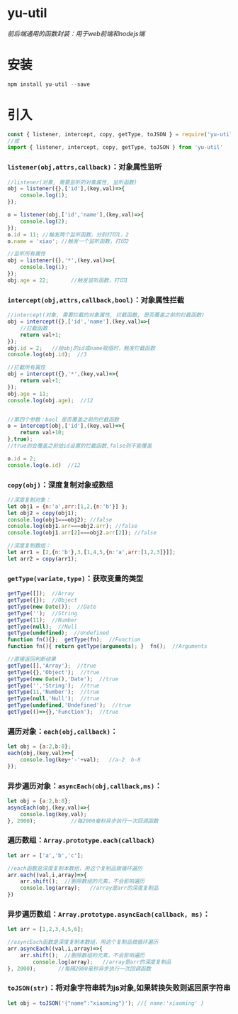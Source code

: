 # yu-util
  *前后端通用的函数封装：用于web前端和nodejs端*
# 安装
```javascript
npm install yu-util --save
```


# 引入
```javascript
const { listener, intercept, copy, getType, toJSON } = require('yu-util');
//或
import { listener, intercept, copy, getType, toJSON } from 'yu-util' 
```  

### `listener(obj,attrs,callback)`：对象属性监听
```javascript
//listener(对象, 需要监听的对象属性, 监听函数)
obj = listener({},['id'],(key,val)=>{
	console.log(1);
});

o = listener(obj,['id','name'],(key,val)=>{
	console.log(2);
});
o.id = 11; //触发两个监听函数，分别打印1，2
o.name = 'xiao'; //触发一个监听函数，打印2

//监听所有属性
obj = listener({},'*',(key,val)=>{
	console.log(1);
});
obj.age = 22;		//触发监听函数，打印1
```


### `intercept(obj,attrs,callback,bool)`：对象属性拦截
```javascript
//intercept(对象, 需要拦截的对象属性, 拦截函数, 是否覆盖之前的拦截函数)
obj = intercept({},['id','name'],(key,val)=>{
	//拦截函数
	return val+1;
});
obj.id = 2;   //给obj的id或name赋值时，触发拦截函数
console.log(obj.id);  //3

//拦截所有属性
obj = intercept({},'*',(key,val)=>{
	return val+1;
});
obj.age = 11;
console.log(obj.age);  //12


//第四个参数：bool 是否覆盖之前的拦截函数
o = intercept(obj,['id'],(key,val)=>{
	return val+10;
},true);
//true则会覆盖之前给id设置的拦截函数,false则不能覆盖

o.id = 2;
console.log(o.id)  //12
```


### `copy(obj)`：深度复制对象或数组
```javascript
//深度复制对象：
let obj1 = {n:'a',arr:[1,2,{n:'b'}] };
let obj2 = copy(obj1);
console.log(obj1===obj2); //false
console.log(obj1.arr===obj2.arr); //false
console.log(obj1.arr[2]===obj2.arr[2]); //false

//深度复制数组：
let arr1 = [2,{n:'b'},3,[1,4,5,{n:'a',arr:[1,2,3]}]];
let arr2 = copy(arr1);
```

### `getType(variate,type)`：获取变量的类型
```javascript
getType([]);  //Array
getType({});  //Object
getType(new Date());  //Date
getType('');  //String
getType(11);  //Number
getType(null);  //Null
getType(undefined);  //Undefined
function fn(){};  getType(fn);  //Function
function fn(){ return getType(arguments); }  fn();  //Arguments

//直接返回判断结果
getType([],'Array');  //true
getType({},'Object');  //true
getType(new Date(),'Date');  //true
getType('','String');  //true
getType(11,'Number');  //true
getType(null,'Null');  //true
getType(undefined,'Undefined');  //true
getType(()=>{},'Function');  //true
```

### 遍历对象：`each(obj,callback)`：
```javascript
let obj = {a:2,b:8};
each(obj,(key,val)=>{
    console.log(key+'-'+val);   //a-2  b-8
});
```

### 异步遍历对象：`asyncEach(obj,callback,ms)`：
```javascript
let obj = {a:2,b:8};
asyncEach(obj,(key,val)=>{
    console.log(key,val);
}, 2000);           //每2000毫秒异步执行一次回调函数
```

### 遍历数组：`Array.prototype.each(callback)`
```javascript
let arr = ['a','b','c'];

//each函数是深度复制本数组，用这个复制品做循环遍历
arr.each((val,i,array)=>{
	arr.shift();  //删除数组的元素，不会影响遍历
	console.log(array);   //array是arr的深度复制品
})
```

### 异步遍历数组：`Array.prototype.asyncEach(callback, ms)`：
```javascript
let arr = [1,2,3,4,5,6];

//asyncEach函数是深度复制本数组，用这个复制品做循环遍历
arr.asyncEach((val,i,array)=>{
    arr.shift();  //删除数组的元素，不会影响遍历
		console.log(array);   //array是arr的深度复制品
}, 2000);       //每隔2000毫秒异步执行一次回调函数
```

### `toJSON(str)`：将对象字符串转为js对象,如果转换失败则返回原字符串
```javascript
let obj = toJSON('{"name":"xiaoming"}'); //{ name:'xiaoming' }
```